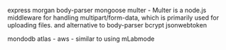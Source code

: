 express
morgan
body-parser
mongoose
multer - Multer is a node.js middleware for handling multipart/form-data, which is primarily used for uploading files. and alternative to body-parser
bcrypt
jsonwebtoken

mondodb atlas - aws - similar to using mLabmode